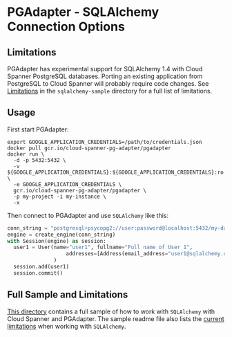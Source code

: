 # PGAdapter - SQLAlchemy Connection Options

## Limitations
PGAdapter has experimental support for SQLAlchemy 1.4 with Cloud Spanner PostgreSQL databases.
Porting an existing application from PostgreSQL to Cloud Spanner will probably require code changes.
See [Limitations](../samples/python/sqlalchemy-sample/README.md#limitations) in the `sqlalchemy-sample`
directory for a full list of limitations.

## Usage

First start PGAdapter:

```shell
export GOOGLE_APPLICATION_CREDENTIALS=/path/to/credentials.json
docker pull gcr.io/cloud-spanner-pg-adapter/pgadapter
docker run \
  -d -p 5432:5432 \
  -v ${GOOGLE_APPLICATION_CREDENTIALS}:${GOOGLE_APPLICATION_CREDENTIALS}:ro \
  -e GOOGLE_APPLICATION_CREDENTIALS \
  gcr.io/cloud-spanner-pg-adapter/pgadapter \
  -p my-project -i my-instance \
  -x
```

Then connect to PGAdapter and use `SQLAlchemy` like this:

```python
conn_string = "postgresql+psycopg2://user:password@localhost:5432/my-database"
engine = create_engine(conn_string)
with Session(engine) as session:
  user1 = User(name="user1", fullname="Full name of User 1",
                   addresses=[Address(email_address="user1@sqlalchemy.org")]
               )
  session.add(user1)
  session.commit()
```

## Full Sample and Limitations
[This directory](../samples/python/sqlalchemy-sample) contains a full sample of how to work with
`SQLAlchemy` with Cloud Spanner and PGAdapter. The sample readme file also lists the
[current limitations](../samples/python/sqlalchemy-sample/README.md#limitations) when working with
`SQLAlchemy`.
